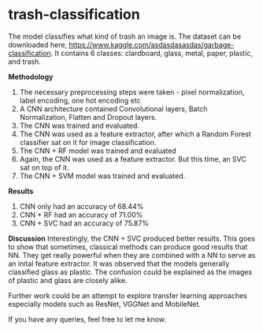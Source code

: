 # trash-classification
The model classifies what kind of trash an image is. The dataset can be downloaded here, https://www.kaggle.com/asdasdasasdas/garbage-classification. 
It contains 6 classes: clardboard, glass, metal, paper, plastic, and trash. 

**Methodology**
1. The necessary preprocessing steps were taken - pixel normalization, label encoding, one hot encoding etc
2. A CNN architecture contained Convolutional layers, Batch Normalization, Flatten and Dropout layers. 
3. The CNN was trained and evaluated. 
4. The CNN was used as a feature extractor, after which a Random Forest classifier sat on it for image classification. 
5. The CNN + RF model was trained and evaluated
6. Again, the CNN was used as a feature extractor. But this time, an SVC sat on top of it.
7. The CNN + SVM model was trained and evaluated. 

**Results**
1. CNN only had an accuracy of 68.44%
2. CNN + RF had an accuracy of 71.00%
3. CNN + SVC had an accuracy of 75.87% 

**Discussion**
Interestingly, the CNN + SVC produced better results. This goes to show that sometimes, classical methods can produce good results that NN. 
They get really powerful when they are combined with a NN to serve as an inital  feature extractor. 
It was observed that the models generally classified glass as plastic. The confusion could be explained as the images of plastic and glass are closely alike. 

Further work could be an attempt to explore transfer learning approaches especially models such as ResNet, VGGNet and MobileNet. 

If you have any queries, feel free to let me know. 

